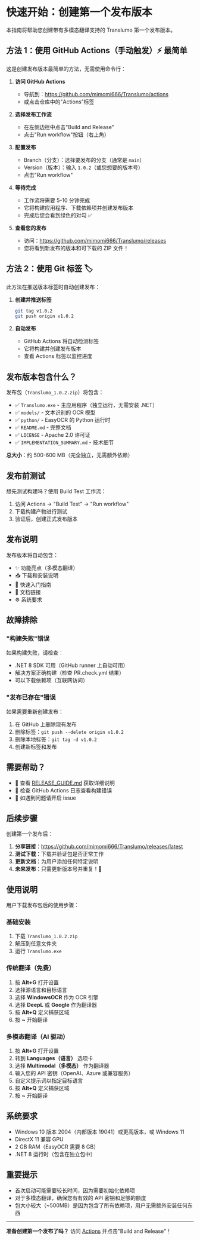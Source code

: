 # 快速开始：创建第一个发布版本

本指南将帮助您创建带有多模态翻译支持的 Translumo 第一个发布版本。

## 方法 1：使用 GitHub Actions（手动触发）⚡ 最简单

这是创建发布版本最简单的方法，无需使用命令行：

1. **访问 GitHub Actions**
   - 导航到：https://github.com/mimomi666/Translumo/actions
   - 或点击仓库中的"Actions"标签

2. **选择发布工作流**
   - 在左侧边栏中点击"Build and Release"
   - 点击"Run workflow"按钮（右上角）

3. **配置发布**
   - Branch（分支）：选择要发布的分支（通常是 `main`）
   - Version（版本）：输入 `1.0.2`（或您想要的版本号）
   - 点击"Run workflow"

4. **等待完成**
   - 工作流将需要 5-10 分钟完成
   - 它将构建应用程序、下载依赖项并创建发布版本
   - 完成后您会看到绿色的对勾 ✅

5. **查看您的发布**
   - 访问：https://github.com/mimomi666/Translumo/releases
   - 您将看到新发布的版本和可下载的 ZIP 文件！

## 方法 2：使用 Git 标签 🏷️

此方法在推送版本标签时自动创建发布：

1. **创建并推送标签**
   ```bash
   git tag v1.0.2
   git push origin v1.0.2
   ```

2. **自动发布**
   - GitHub Actions 将自动检测标签
   - 它将构建并创建发布版本
   - 查看 Actions 标签以监控进度

## 发布版本包含什么？

发布包（`Translumo_1.0.2.zip`）将包含：

- ✅ `Translumo.exe` - 主应用程序（独立运行，无需安装 .NET）
- ✅ `models/` - 文本识别的 OCR 模型
- ✅ `python/` - EasyOCR 的 Python 运行时
- ✅ `README.md` - 完整文档
- ✅ `LICENSE` - Apache 2.0 许可证
- ✅ `IMPLEMENTATION_SUMMARY.md` - 技术细节

**总大小**：约 500-600 MB（完全独立，无需额外依赖）

## 发布前测试

想先测试构建吗？使用 Build Test 工作流：

1. 访问 Actions → "Build Test" → "Run workflow"
2. 下载构建产物进行测试
3. 验证后，创建正式发布版本

## 发布说明

发布版本将自动包含：
- ✨ 功能亮点（多模态翻译）
- 📥 下载和安装说明
- 📖 快速入门指南
- 🔗 文档链接
- ⚙️ 系统要求

## 故障排除

### "构建失败"错误

如果构建失败，请检查：
- .NET 8 SDK 可用（GitHub runner 上自动可用）
- 解决方案正确构建（检查 PR.check.yml 结果）
- 可以下载依赖项（互联网访问）

### "发布已存在"错误

如果需要重新创建发布：
1. 在 GitHub 上删除现有发布
2. 删除标签：`git push --delete origin v1.0.2`
3. 删除本地标签：`git tag -d v1.0.2`
4. 创建新标签和发布

## 需要帮助？

- 📖 查看 [RELEASE_GUIDE.md](RELEASE_GUIDE.md) 获取详细说明
- 🐛 检查 GitHub Actions 日志查看构建错误
- 💬 如遇到问题请开启 issue

## 后续步骤

创建第一个发布后：

1. **分享链接**：https://github.com/mimomi666/Translumo/releases/latest
2. **测试下载**：下载并验证包是否正常工作
3. **更新文档**：为用户添加任何特定说明
4. **未来发布**：只需更新版本号并重复！🚀

## 使用说明

用户下载发布包后的使用步骤：

### 基础安装
1. 下载 `Translumo_1.0.2.zip`
2. 解压到任意文件夹
3. 运行 `Translumo.exe`

### 传统翻译（免费）
1. 按 **Alt+G** 打开设置
2. 选择源语言和目标语言
3. 选择 **WindowsOCR** 作为 OCR 引擎
4. 选择 **DeepL** 或 **Google** 作为翻译器
5. 按 **Alt+Q** 定义捕获区域
6. 按 **~** 开始翻译

### 多模态翻译（AI 驱动）
1. 按 **Alt+G** 打开设置
2. 转到 **Languages（语言）** 选项卡
3. 选择 **Multimodal（多模态）** 作为翻译器
4. 输入您的 API 密钥（OpenAI、Azure 或兼容服务）
5. 自定义提示词以指定目标语言
6. 按 **Alt+Q** 定义捕获区域
7. 按 **~** 开始翻译

## 系统要求

- Windows 10 版本 2004（内部版本 19041）或更高版本，或 Windows 11
- DirectX 11 兼容 GPU
- 2 GB RAM（EasyOCR 需要 8 GB）
- .NET 8 运行时（包含在独立包中）

## 重要提示

- 首次启动可能需要较长时间，因为需要初始化依赖项
- 对于多模态翻译，确保您有有效的 API 密钥和足够的额度
- 包大小较大（~500MB）是因为包含了所有依赖项，用户无需额外安装任何东西

---

**准备创建第一个发布了吗？** 访问 [Actions](https://github.com/mimomi666/Translumo/actions) 并点击"Build and Release"！
